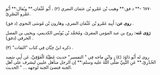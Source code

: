 ٦٧٧٠ -** د فق:** وهيب بْن عَمْرو بْن عثمان النمري (٢) ، أَبُو عُثْمَان،** ويُقال:** أَبُو عَمْرو البَصْرِيّ.

**روى عن:** أَبِيهِ عَمْرو بْن عُثْمَان النمري، وهارون بْن مُوسَى النحوي (د فق) .

**رَوَى عَنه:** روح بن عبد المؤمن المقرئ، ومُحَمَّد بْن يُونُس الكديمي، ويحيى بن الفضل الخرقي (دفق) .

ذكره ابنُ حِبَّان فِي كتاب "الثقات" (٣) .

روى له أَبُو دَاوُدَ (٤) ، وابْن ماجه فِي " التفسير" حديث عَطِيَّةَ الْعَوْفِيِّ، عَن أَبِي سَعِيد الخُدْرِيّ،** عَنِ النَّبِيِّ صَلَّى اللَّهُ عليه وسلم:** إن الرجل منأهل عليين ليشرف على أهل الجنة فتضئ الجنة لوجهه ... " الحديث.
